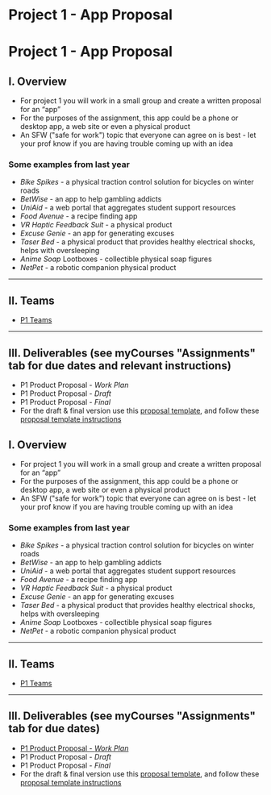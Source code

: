 # Project 1 - App Proposal
# Project 1 - App Proposal

## I. Overview
- For project 1 you will work in a small group and create a written proposal for an “app”
- For the purposes of the assignment, this app could be a phone or desktop app, a web site or even a physical product
- An SFW ("safe for work") topic that everyone can agree on is best - let your prof know if you are having trouble coming up with an idea

###  Some examples from last year
- *Bike Spikes* - a physical traction control solution for bicycles on winter roads
- *BetWise* - an app to help gambling addicts
- *UniAid* - a web portal that aggregates student support resources
- *Food Avenue* - a recipe finding app
- *VR Haptic Feedback Suit* - a physical product
- *Excuse Genie* - an app for generating excuses
- *Taser Bed* - a physical product that provides healthy electrical shocks, helps with oversleeping
- *Anime Soap* Lootboxes - collectible physical soap figures
- *NetPet* - a robotic companion physical product

---

## II. Teams
- [P1 Teams](p1-teams-and-ideas.md)

---

## III. Deliverables (see myCourses "Assignments" tab for due dates and relevant instructions)

- P1 Product Proposal - *Work Plan*
- P1 Product Proposal - *Draft*
- P1 Product Proposal - *Final*
- For the draft & final version use this [proposal template](https://docs.google.com/document/d/1kf8tE2aJdK3cHz8Lt3Q-ipGpfdDZdv2abypi8rDThsQ/), and follow these [proposal template instructions](https://docs.google.com/document/u/1/d/1odCPGxzw_skckC3-mhqWKHlN2Pg3lSIOXAcNRS76qWA/copy)
## I. Overview
- For project 1 you will work in a small group and create a written proposal for an “app”
- For the purposes of the assignment, this app could be a phone or desktop app, a web site or even a physical product
- An SFW ("safe for work") topic that everyone can agree on is best - let your prof know if you are having trouble coming up with an idea

###  Some examples from last year
- *Bike Spikes* - a physical traction control solution for bicycles on winter roads
- *BetWise* - an app to help gambling addicts
- *UniAid* - a web portal that aggregates student support resources
- *Food Avenue* - a recipe finding app
- *VR Haptic Feedback Suit* - a physical product
- *Excuse Genie* - an app for generating excuses
- *Taser Bed* - a physical product that provides healthy electrical shocks, helps with oversleeping
- *Anime Soap* Lootboxes - collectible physical soap figures
- *NetPet* - a robotic companion physical product

---

## II. Teams
- [P1 Teams](p1-teams.md)

---

## III. Deliverables (see myCourses "Assignments" tab for due dates)

- [P1 Product Proposal - *Work Plan*](https://docs.google.com/document/d/14pgXuFqD0yfLrQZFrJHb1VUgkxgtHeHd5Gu2k9Urji8/edit?usp=sharing)
- P1 Product Proposal - *Draft*
- P1 Product Proposal - *Final*
- For the draft & final version use this [proposal template](https://docs.google.com/document/d/1khRFXrBf5BCrPiw7z9wpl2QXw2PDqvH8JMCC1MXbbSA/edit?usp=sharing), and follow these [proposal template instructions](https://docs.google.com/document/d/1AX62N88jqIE92HUXSzVwGizRtOTt2CcmOuSqwnApOEY/edit?usp=sharing)
